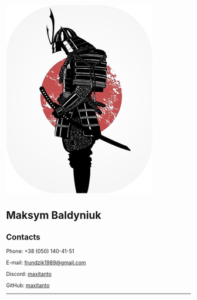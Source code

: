 ![My photo](./img/unnamed.png)

# **Maksym Baldyniuk**

## **Contacts**

Phone: +38 (050) 140-41-51

E-mail: frundzik1989@gmail.com

Discord: [maxitanto](https://discordapp.com/users/1251110022671237123)

GitHub: [maxitanto](https://github.com/maxitanto)

---
